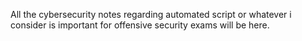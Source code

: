 All the cybersecurity notes regarding automated script or whatever i consider is important for offensive security exams will be here.

